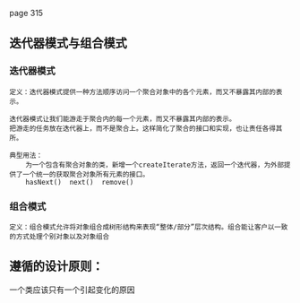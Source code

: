 page 315

## 迭代器模式与组合模式

### 迭代器模式
    定义：迭代器模式提供一种方法顺序访问一个聚合对象中的各个元素，而又不暴露其内部的表示。

    迭代器模式让我们能游走于聚合内的每一个元素，而又不暴露其内部的表示。
    把游走的任务放在迭代器上，而不是聚合上。这样简化了聚合的接口和实现，也让责任各得其所。

    典型用法：
        为一个包含有聚合对象的类，新增一个createIterate方法，返回一个迭代器，为外部提供了一个统一的获取聚合对象所有元素的接口。
        hasNext()  next()  remove()

### 组合模式
    定义：组合模式允许将对象组合成树形结构来表现“整体/部分”层次结构。组合能让客户以一致的方式处理个别对象以及对象组合

## 遵循的设计原则：
   一个类应该只有一个引起变化的原因